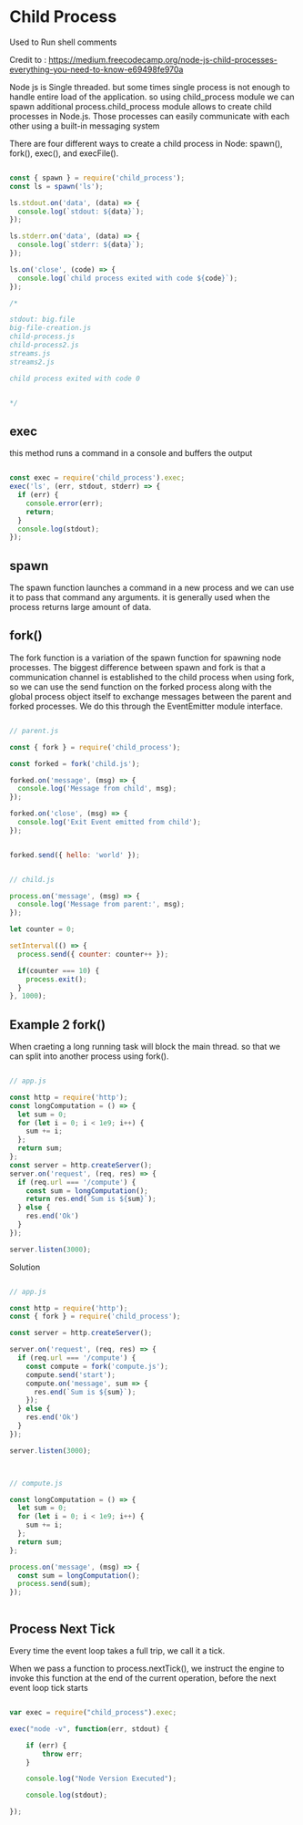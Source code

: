 # Child Process 

Used to Run shell comments

Credit to : https://medium.freecodecamp.org/node-js-child-processes-everything-you-need-to-know-e69498fe970a

Node js is Single threaded. but some times single process is not enough to handle entire load of the application. so using child_process module we can spawn additional process.child_process module allows to create child processes in Node.js. Those processes can easily communicate with each other using a built-in messaging system

There are four different ways to create a child process in Node: spawn(), fork(), exec(), and execFile().

```js

const { spawn } = require('child_process');
const ls = spawn('ls');

ls.stdout.on('data', (data) => {
  console.log(`stdout: ${data}`);
});

ls.stderr.on('data', (data) => {
  console.log(`stderr: ${data}`);
});

ls.on('close', (code) => {
  console.log(`child process exited with code ${code}`);
});

/*

stdout: big.file
big-file-creation.js
child-process.js
child-process2.js
streams.js
streams2.js

child process exited with code 0


*/

```
## exec

this method runs a command in a console and buffers the output

```js

const exec = require('child_process').exec;  
exec('ls', (err, stdout, stderr) => {  
  if (err) {  
    console.error(err);  
    return;  
  }  
  console.log(stdout);  
});  

```

## spawn

The spawn function launches a command in a new process and we can use it to pass that command any arguments. it is generally used when the process returns large amount of data.

## fork()

The fork function is a variation of the spawn function for spawning node processes. The biggest difference between spawn and fork is that a communication channel is established to the child process when using fork, so we can use the send function on the forked process along with the global process object itself to exchange messages between the parent and forked processes. We do this through the EventEmitter module interface.

```js

// parent.js

const { fork } = require('child_process');

const forked = fork('child.js');

forked.on('message', (msg) => {
  console.log('Message from child', msg);
});

forked.on('close', (msg) => {
  console.log('Exit Event emitted from child');
});


forked.send({ hello: 'world' });


// child.js

process.on('message', (msg) => {
  console.log('Message from parent:', msg);
});

let counter = 0;

setInterval(() => {
  process.send({ counter: counter++ });

  if(counter === 10) {
  	process.exit();
  }
}, 1000);

```

## Example 2 fork()

When craeting a long running task will block the main thread. so that we can split into another process using fork().

```js

// app.js

const http = require('http');
const longComputation = () => {
  let sum = 0;
  for (let i = 0; i < 1e9; i++) {
    sum += i;
  };
  return sum;
};
const server = http.createServer();
server.on('request', (req, res) => {
  if (req.url === '/compute') {
    const sum = longComputation();
    return res.end(`Sum is ${sum}`);
  } else {
    res.end('Ok')
  }
});

server.listen(3000);

```

Solution 

```js

// app.js

const http = require('http');
const { fork } = require('child_process');

const server = http.createServer();

server.on('request', (req, res) => {
  if (req.url === '/compute') {
    const compute = fork('compute.js');
    compute.send('start');
    compute.on('message', sum => {
      res.end(`Sum is ${sum}`);
    });
  } else {
    res.end('Ok')
  }
});

server.listen(3000);



// compute.js

const longComputation = () => {
  let sum = 0;
  for (let i = 0; i < 1e9; i++) {
    sum += i;
  };
  return sum;
};

process.on('message', (msg) => {
  const sum = longComputation();
  process.send(sum);
});



```

## Process Next Tick

Every time the event loop takes a full trip, we call it a tick.

When we pass a function to process.nextTick(), we instruct the engine to invoke this function at the end of the current operation, before the next event loop tick starts

```js

var exec = require("child_process").exec;

exec("node -v", function(err, stdout) {

	if (err) {
		throw err;
	}

	console.log("Node Version Executed");

	console.log(stdout);

});

```